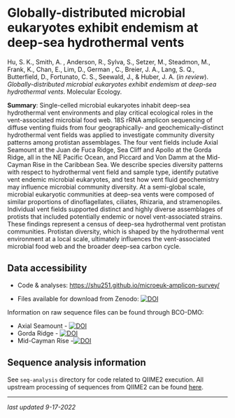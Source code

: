 # Globally-distributed microbial eukaryotes exhibit endemism at deep-sea hydrothermal vents

Hu, S. K., Smith, A. , Anderson, R., Sylva, S., Setzer, M., Steadmon, M., Frank, K., Chan, E., Lim, D., German , C., Breier, J. A., Lang, S. Q., Butterfield, D., Fortunato, C. S., Seewald, J., & Huber, J. A. (_in review_). _Globally-distributed microbial eukaryotes exhibit endemism at deep-sea hydrothermal vents_. Molecular Ecology.

**Summary**: Single-celled microbial eukaryotes inhabit deep-sea hydrothermal vent environments and play critical ecological roles in the vent-associated microbial food web. 18S rRNA amplicon sequencing of diffuse venting fluids from four geographically- and geochemically-distinct hydrothermal vent fields was applied to investigate community diversity patterns among protistan assemblages. The four vent fields include Axial Seamount at the Juan de Fuca Ridge, Sea Cliff and Apollo at the Gorda Ridge, all in the NE Pacific Ocean, and Piccard and Von Damm at the Mid-Cayman Rise in the Caribbean Sea. We describe species diversity patterns with respect to hydrothermal vent field and sample type, identify putative vent endemic microbial eukaryotes, and test how vent fluid geochemistry may influence microbial community diversity. At a semi-global scale, microbial eukaryotic communities at deep-sea vents were composed of similar proportions of dinoflagellates, ciliates, Rhizaria, and stramenopiles. Individual vent fields supported distinct and highly diverse assemblages of protists that included potentially endemic or novel vent-associated strains. These findings represent a census of deep-sea hydrothermal vent protistan communities. Protistan diversity, which is shaped by the hydrothermal vent environment at a local scale, ultimately influences the vent-associated microbial food web and the broader deep-sea carbon cycle.


## Data accessibility

* Code & analyses: <https://shu251.github.io/microeuk-amplicon-survey/>

* Files available for download from Zenodo: [![DOI](https://zenodo.org/badge/DOI/10.5281/zenodo.5959694.svg)](https://doi.org/10.5281/zenodo.5959694)

Information on raw sequence files can be found through BCO-DMO:

* Axial Seamount - [![DOI](https://img.shields.io/badge/NSF-OCE0939564-blue.svg)](https://www.bco-dmo.org/dataset/828392)
* Gorda Ridge - [![DOI](https://img.shields.io/badge/NSF-OCE0939564-blue.svg)](https://www.bco-dmo.org/dataset/828392)
* Mid-Cayman Rise -[![DOI](https://img.shields.io/badge/NSF-OCE0939564-blue.svg)](https://www.bco-dmo.org/dataset/828392)


## Sequence analysis information

See `seq-analysis` directory for code related to QIIME2 execution. All upstream processing of sequences from QIIME2 can be found [here](https://github.com/shu251/microeuk-amplicon-survey/tree/main/seq-analysis).


***

_last updated 9-17-2022_